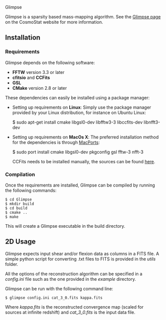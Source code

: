  Glimpse

Glimpse is a sparsity based mass-mapping algorithm. See the
[Glimpse page](http://www.cosmostat.org/software/glimpse) on the
CosmoStat website for more information.

## Installation

### Requirements

Glimpse depends on the following software:

* **FFTW** version 3.3 or later
* **cfitsio** and **CCFits**
* **GSL**
* **CMake** version 2.8 or later

These dependencies can easily be installed using a package manager:

* Setting up requirements on **Linux**:
  Simply use the package manager provided by your Linux distribution, for instance on Ubuntu Linux:

    $ sudo apt-get install cmake libgsl0-dev libfftw3-3  libccfits-dev libnfft3-dev

* Setting up requirements on **MacOs X**:
  The preferred installation method for the dependencies is through [MacPorts](https://www.macports.org):
    
    $ sudo port install cmake libgsl0-dev pkgconfig gsl fftw-3 nfft-3
  
  CCFits needs to be installed manually, the sources can be found [here](http://heasarc.gsfc.nasa.gov/fitsio/ccfits/).

### Compilation

Once the requirements are installed, Glimpse can be compiled by running the  following commands:

    $ cd Glimpse
    $ mkdir build
    $ cd build
    $ cmake ..
    $ make

This will create a Glimpse executable in the build directory.

## 2D Usage

Glimpse expects input shear and/or flexion data as columns in a FITS file. A simple python script for converting .txt files to FITS is provided in the *utils* folder.

All the options of the reconstruction algorithm can be specified in a *config.ini* file such as the one provided in the *example* directory.

Glimpse can be run with the following command line:

    $ glimpse config.ini cat_3_0.fits kappa.fits

Where *kappa.fits* is the reconstructed convergence map (scaled for sources at infinite redshift) and *cat_3_0.fits* is the input data file.

